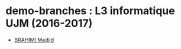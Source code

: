 # demo-branches : L3 informatique UJM (2016-2017)

* [BRAHIMI Madjid](students/mbrahimi.md "Madjid BRAHIMI, camarade...")
